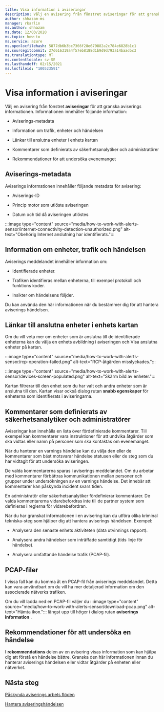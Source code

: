 ```yaml
---
title: Visa information i aviseringar
description: Välj en avisering från fönstret aviseringar för att granska informationen.
author: shhazam-ms
manager: rkarlin
ms.author: shhazam
ms.date: 12/03/2020
ms.topic: how-to
ms.service: azure
ms.openlocfilehash: 5877db6b3bc7366f28e679882a2c784e6828b1c1
ms.sourcegitcommit: 27d616319a4f57eb8188d1b9d9d793a14baadbc3
ms.translationtype: MT
ms.contentlocale: sv-SE
ms.lasthandoff: 02/15/2021
ms.locfileid: "100523591"
---
```

# <a name="view-information-in-alerts"></a>Visa information i aviseringar

Välj en avisering från fönstret **aviseringar** för att granska aviserings informationen. Informationen innehåller följande information:

- Aviserings-metadata

- Information om trafik, enheter och händelsen

- Länkar till anslutna enheter i enhets kartan

- Kommentarer som definierats av säkerhetsanalytiker och administratörer

- Rekommendationer för att undersöka evenemanget

## <a name="alert-metadata"></a>Aviserings-metadata

Aviserings informationen innehåller följande metadata för avisering:

  - Aviserings-ID

  - Princip motor som utlöste aviseringen

  - Datum och tid då aviseringen utlöstes

:::image type="content" source="media/how-to-work-with-alerts-sensor/internet-connectivity-detection-unauthorized.png" alt-text="Obehörig Internet anslutning har identifierats.":::

## <a name="information-about-devices-traffic-and-the-event"></a>Information om enheter, trafik och händelsen

Aviserings meddelandet innehåller information om:

  - Identifierade enheter.

  - Trafiken identifieras mellan enheterna, till exempel protokoll och funktions koder.

  - Insikter om händelsens följder.

Du kan använda den här informationen när du bestämmer dig för att hantera aviserings händelsen.

## <a name="links-to-connected-devices-in-the-device-map"></a>Länkar till anslutna enheter i enhets kartan

Om du vill veta mer om enheter som är anslutna till de identifierade enheterna kan du välja en enhets avbildning i aviseringen och Visa anslutna enheter på kartan.

:::image type="content" source="media/how-to-work-with-alerts-sensor/rcp-operation-failed.png" alt-text="RCP-åtgärden misslyckades.":::

:::image type="content" source="media/how-to-work-with-alerts-sensor/devices-screen-populated.png" alt-text="Skärm bild av enheter.":::

Kartan filtrerar till den enhet som du har valt och andra enheter som är anslutna till den. Kartan visar också dialog rutan **snabb egenskaper** för enheterna som identifierats i aviseringarna.

## <a name="comments-defined-by-security-analysts-and-administrators"></a>Kommentarer som definierats av säkerhetsanalytiker och administratörer 

Aviseringar kan innehålla en lista över fördefinierade kommentarer. Till exempel kan kommentarer vara instruktioner för att undvika åtgärder som ska vidtas eller namn på personer som ska kontaktas om evenemanget.

När du hanterar en varnings händelse kan du välja den eller de kommentarer som bäst motsvarar händelse statusen eller de steg som du har vidtagit för att undersöka aviseringen.

De valda kommentarerna sparas i aviserings meddelandet. Om du arbetar med kommentarer förbättras kommunikationen mellan personer och grupper under undersökningen av en varnings händelse. Det innebär att kommentarer kan påskynda incident svars tiden.

En administratör eller säkerhetsanalytiker fördefinierar kommentarer. De valda kommentarerna vidarebefordras inte till de partner system som definieras i reglerna för vidarebefordran.

När du har granskat informationen i en avisering kan du utföra olika kriminal tekniska-steg som hjälper dig att hantera aviserings händelsen. Exempel:

- Analysera den senaste enhets aktiviteten (data utvinnings rapport). 

- Analysera andra händelser som inträffade samtidigt (tids linje för händelse). 

- Analysera omfattande händelse trafik (PCAP-fil).

## <a name="pcap-files"></a>PCAP-filer

I vissa fall kan du komma åt en PCAP-fil från aviserings meddelandet. Detta kan vara användbart om du vill ha mer detaljerad information om den associerade nätverks trafiken.

Om du vill ladda ned en PCAP-fil väljer du :::image type="content" source="media/how-to-work-with-alerts-sensor/download-pcap.png" alt-text="Hämta ikon."::: längst upp till höger i dialog rutan **aviserings information** .

## <a name="recommendations-for-investigating-an-event"></a>Rekommendationer för att undersöka en händelse 

I **rekommendations** delen av en avisering visas information som kan hjälpa dig att förstå en händelse bättre. Granska den här informationen innan du hanterar aviserings händelsen eller vidtar åtgärder på enheten eller nätverket.

## <a name="next-steps"></a>Nästa steg

[Påskynda aviserings arbets flöden](how-to-accelerate-alert-incident-response.md)

[Hantera aviseringshändelsen](how-to-manage-the-alert-event.md)

